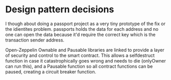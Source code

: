 # Design pattern decisions

I though about doing a passport project as a very tiny prototype of the fix or the idientites problem.
passports holds the data for each  address and no one can open the data because it'd require the correct key which is the transaction sender address.


Open-Zeppelin Ownable and Pausable libraries are linked to provide a layer of security and control to the smart contract. This allows a selfdestruct function in case it catastrophically goes wrong and needs to die (onlyOwner can run this), and a Pausable function so all contract functions can be paused, creating a circuit breaker function. 
